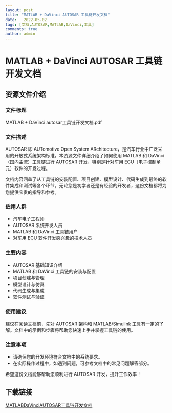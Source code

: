 ```yaml
---
layout: post
title: "MATLAB + DaVinci AUTOSAR 工具链开发文档"
date:   2022-05-02
tags: [文档,AUTOSAR,MATLAB,DaVinci,工具]
comments: true
author: admin
---
```

# MATLAB + DaVinci AUTOSAR 工具链开发文档

## 资源文件介绍

### 文件标题
MATLAB + DaVinci autosar工具链开发文档.pdf

### 文件描述
AUTOSAR 即 AUTomotive Open System ARchitecture，是汽车行业中广泛采用的开放式系统架构标准。本资源文件详细介绍了如何使用 MATLAB 和 DaVinci（国内主流）工具链进行 AUTOSAR 开发，特别是针对车用 ECU（电子控制单元）软件的开发过程。

文档内容涵盖了从工具链的安装配置、项目创建、模型设计、代码生成到最终的软件集成和测试等各个环节。无论您是初学者还是有经验的开发者，这份文档都将为您提供宝贵的指导和参考。

### 适用人群
- 汽车电子工程师
- AUTOSAR 系统开发人员
- MATLAB 和 DaVinci 工具链用户
- 对车用 ECU 软件开发感兴趣的技术人员

### 主要内容
- AUTOSAR 基础知识介绍
- MATLAB 和 DaVinci 工具链的安装与配置
- 项目创建与管理
- 模型设计与仿真
- 代码生成与集成
- 软件测试与验证

### 使用建议
建议在阅读文档前，先对 AUTOSAR 架构和 MATLAB/Simulink 工具有一定的了解。文档中的示例和步骤将帮助您快速上手并掌握工具链的使用。

### 注意事项
- 请确保您的开发环境符合文档中的系统要求。
- 在实际操作过程中，如遇到问题，可参考文档中的常见问题解答部分。

希望这份文档能够帮助您顺利进行 AUTOSAR 开发，提升工作效率！

## 下载链接

[MATLABDaVinciAUTOSAR工具链开发文档](https://pan.quark.cn/s/fd97186b8590)
